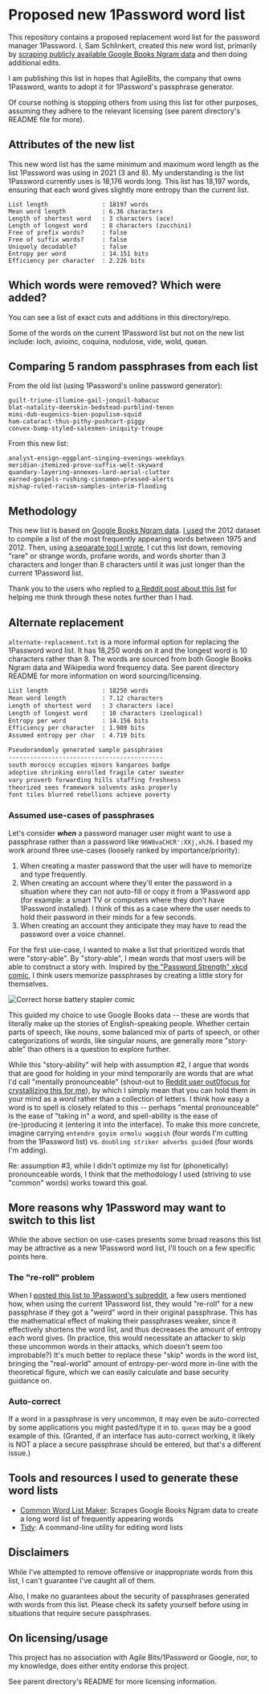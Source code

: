 # Proposed new 1Password word list

This repository contains a proposed replacement word list for the password manager 1Password. I, Sam Schlinkert, created this new word list, primarily by [scraping publicly available Google Books Ngram data](https://github.com/sts10/common_word_list_maker) and then doing additional edits.

I am publishing this list in hopes that AgileBits, the company that owns 1Password, wants to adopt it for 1Password's passphrase generator.

Of course nothing is stopping others from using this list for other purposes, assuming they adhere to the relevant licensing (see parent directory's README file for more).

## Attributes of the new list

This new word list has the same minimum and maximum word length as the list 1Password was using in 2021 (3 and 8). My understanding is the list 1Password currently uses is 18,176 words long. This list has 18,197 words, ensuring that each word gives slightly more entropy than the current list.

```
List length               : 18197 words
Mean word length          : 6.36 characters
Length of shortest word   : 3 characters (ace)
Length of longest word    : 8 characters (zucchini)
Free of prefix words?     : false
Free of suffix words?     : false
Uniquely decodable?       : false
Entropy per word          : 14.151 bits
Efficiency per character  : 2.226 bits
```

## Which words were removed? Which were added?

You can see a list of exact cuts and additions in this directory/repo.

Some of the words on the current 1Password list but not on the new list include: loch, avioinc, coquina, nodulose, vide, wold, quean.

## Comparing 5 random passphrases from each list

From the old list (using 1Password's online password generator):

```
guilt-triune-illumine-gail-jonquil-habacuc
blat-natality-deerskin-bedstead-purblind-tenon
mimi-dub-eugenics-bien-populism-squid
ham-cataract-thus-pithy-pushcart-piggy
convex-bump-styled-salesmen-iniquity-troupe
```

From this new list:

```
analyst-ensign-eggplant-singing-evenings-weekdays
meridian-itemized-prove-suffix-welt-skyward
quandary-layering-annexes-lard-aerial-clutter
earned-gospels-rushing-cinnamon-pressed-alerts
mishap-ruled-racism-samples-interim-flooding
```

## Methodology

This new list is based on [Google Books Ngram data](https://storage.googleapis.com/books/ngrams/books/datasetsv3.html). [I used](https://github.com/sts10/common_word_list_maker) the 2012 dataset to compile a list of the most frequently appearing words between 1975 and 2012. Then, using [a separate tool I wrote](https://github.com/sts10/tidy), I cut this list down, removing "rare" or strange words, profane words, and words shorter than 3 characters and longer than 8 characters until it was just longer than the current 1Password list.

Thank you to the users who replied to [a Reddit post about this list](https://www.reddit.com/r/1Password/comments/ur4otq/proposed_new_word_list/) for helping me think through these notes further than I had.

## Alternate replacement

`alternate-replacement.txt` is a more informal option for replacing the 1Password word list. It has 18,250 words on it and the longest word is 10 characters rather than 8. The words are sourced from both Google Books Ngram data and Wikipedia word frequency data. See parent directory README for more information on word sourcing/licensing.

```txt
List length               : 18250 words
Mean word length          : 7.12 characters
Length of shortest word   : 3 characters (ace)
Length of longest word    : 10 characters (zoological)
Entropy per word          : 14.156 bits
Efficiency per character  : 1.989 bits
Assumed entropy per char  : 4.719 bits

Pseudorandomly generated sample passphrases
-------------------------------------------
south morocco occupies minors kangaroos badge
adoptive shrinking enrolled fragile cater sweater
vary proverb forwarding hills staffing freshness
theorized sees framework solvents asks properly
font tiles blurred rebellions achieve poverty
```

### Assumed use-cases of passphrases

Let's consider _**when**_ a password manager user might want to use a passphrase rather than a password like `96W8vaCHCR':XXj,xhJ6`. I based my work around three use-cases (loosely ranked by importance/priority):

1. When creating a master password that the user will have to memorize and type frequently.
2. When creating an account where they'll enter the password in a situation where they can not auto-fill or copy it from a 1Password app (for example: a smart TV or computers where they don't have 1Password installed). I think of this as a case where the user needs to hold their password in their minds for a few seconds.
3. When creating an account they anticipate they may have to read the password over a voice channel.

For the first use-case, I wanted to make a list that prioritized words that were "story-able". By "story-able", I mean words that most users will be able to construct a story with. Inspired by [the "Password Strength" xkcd comic](https://xkcd.com/936/?correct=horse&battery=staple), I think users memorize passphrases by creating a little story for themselves.

![Correct horse battery stapler comic](https://imgs.xkcd.com/comics/password_strength.png)

This guided my choice to use Google Books data -- these are words that literally make up the stories of English-speaking people. Whether certain parts of speech, like nouns, some balanced mix of parts of speech, or other categorizations of words, like singular nouns, are generally more "story-able" than others is a question to explore further.

While this "story-ability" will help with assumption #2, I argue that words that are good for holding in your mind temporarily are words that are what I'd call "mentally pronounceable" (shout-out to [Reddit user out0focus for crystallizing this for me](https://www.reddit.com/r/1Password/comments/ur4otq/comment/i8x040c/?utm_source=reddit&utm_medium=web2x&context=3)), by which I simply mean that you can hold them in your mind as a _word_ rather than a collection of letters. I think how easy a word is to spell is closely related to this -- perhaps "mental pronounceable" is the ease of "taking in" a word, and spell-ability is the ease of (re-)producing it (entering it into the interface). To make this more concrete, imagine carrying `entendre goyim ormolu waggish` (four words I'm cutting from the 1Password list) vs. `doubling striker adverbs guided` (four words I'm adding).

Re: assumption #3, while I didn't optimize my list for (phonetically) pronounceable words, I think that the methodology I used (striving to use "common" words) works toward this goal.

## More reasons why 1Password may want to switch to this list

While the above section on use-cases presents some broad reasons this list may be attractive as a new 1Password word list, I'll touch on a few specific points here.

### The "re-roll" problem

When I [posted this list to 1Password's subreddit](https://www.reddit.com/r/1Password/comments/ur4otq/proposed_new_word_list/), a few users mentioned how, when using the current 1Password list, they would "re-roll" for a new passphrase if they got a "weird" word in their original passphrase. This has the mathematical effect of making their passphrases weaker, since it effectively shortens the word list, and thus decreases the amount of entropy each word gives. (In practice, this would necessitate an attacker to skip these uncommon words in their attacks, which doesn't seem too improbable?) It's much better to replace these "skip" words in the word list, bringing the "real-world" amount of entropy-per-word more in-line with the theoretical figure, which we can easily calculate and base security guidance on.

### Auto-correct

If a word in a passphrase is very uncommon, it may even be auto-corrected by some applications you might pasted/type it in to. `quean` may be a good example of this. (Granted, if an interface has auto-correct working, it likely is NOT a place a secure passphrase should be entered, but that's a different issue.)

## Tools and resources I used to generate these word lists

- [Common Word List Maker](https://github.com/sts10/common_word_list_maker): Scrapes Google Books Ngram data to create a long word list of frequently appearing words
- [Tidy](https://github.com/sts10/tidy): A command-line utility for editing word lists

## Disclaimers

While I've attempted to remove offensive or inappropriate words from this list, I can't guarantee I've caught all of them.

Also, I make no guarantees about the security of passphrases generated with words from this list. Please check its safety yourself before using in situations that require secure passphrases.

## On licensing/usage

This project has no association with Agile Bits/1Password or Google, nor, to my knowledge, does either entity endorse this project.

See parent directory's README for more licensing information.
